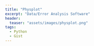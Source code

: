 ```yaml
---
title: "Physplot"
excerpt: "Data/Error Analysis Software"
header:
  teaser: "assets/images/physplot.png"
tags:
  - Python
  - Gist
---
```


<script src="https://gist.github.com/MShirazAhmad/6293b6466ce190a9617cecabc9996d14.js"></script>
